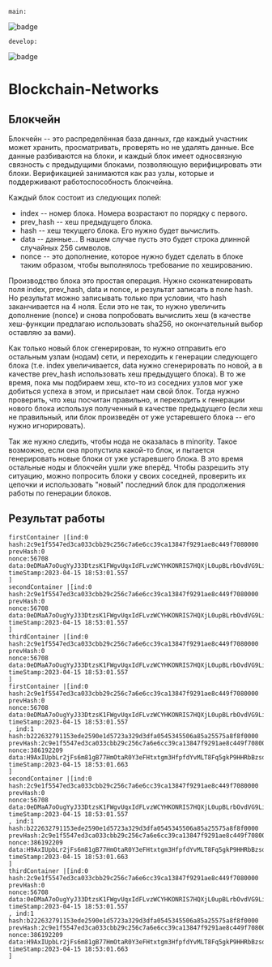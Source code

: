 ```main:```

![badge](https://github.com/skwita/Blockchain-Networks/actions/workflows/maven.yml/badge.svg?branch=main)

```develop:```

![badge](https://github.com/skwita/Blockchain-Networks/actions/workflows/maven.yml/badge.svg?branch=develop)
# Blockchain-Networks
## Блокчейн

Блокчейн -- это распределённая база данных, где каждый участник может хранить, просматривать, проверять но не удалять данные. Все данные разбиваются на блоки, и каждый блок имеет односвязную связность с предыдущими блоками, позволяющую верифицировать эти блоки. Верификацией занимаются как раз узлы, которые и поддерживают работоспособность блокчейна.

Каждый блок состоит из следующих полей:
- index -- номер блока. Номера возрастают по порядку с первого.
- prev_hash -- хеш предыдущего блока.
- hash -- хеш текущего блока. Его нужно будет вычислить.
- data -- данные... В нашем случае пусть это будет строка длинной случайных 256 символов.
- nonce -- это дополнение, которое нужно будет сделать в блоке таким образом, чтобы выполнялось требование по хешированию.

Производство блока это простая операция.
Нужно сконкатенировать поля index, prev_hash, data и nonce, и результат записать в поле hash.
Но результат можно записывать только при условии, что hash заканчивается на 4 ноля. Если это не так, то нужно увеличить дополнение (nonce) и снова попробовать вычислить хеш (в качестве хеш-функции предлагаю использовать sha256, но окончательный выбор оставляю за вами).

Как только новый блок сгенерирован, то нужно отправить его остальным узлам (нодам) сети, и переходить к генерации следующего блока (т.е. index увеличивается, data нужно сгенерировать по новой, а в качестве prev_hash использовать хеш предыдущего блока). В то же время, пока мы подбираем хеш, кто-то из соседних узлов мог уже добиться успеха в этом, и присылает нам свой блок. Тогда нужно проверить, что хеш посчитан правильно, и переходить к генерации нового блока используя полученный в качестве предыдущего (если хеш не правильный, или блок произведён от уже устаревшего блока -- его нужно игнорировать).

Так же нужно следить, чтобы нода не оказалась в minority. Такое возможно, если она пропустила какой-то блок, и пытается генерировать новые блоки от уже устаревшего блока. В это время остальные ноды и блокчейн ушли уже вперёд. Чтобы разрешить эту ситуацию, можно попросить блоки у своих соседней, проверить их цепочки и использовать "новый" последний блок для продолжения работы по генерации блоков.

## Результат работы
```
firstContainer |[ind:0
hash:2c9e1f5547ed3ca033cbb29c256c7a6e6cc39ca13847f9291ae8c449f7080000
prevHash:0
nonce:56708
data:0eDMaA7oOugYyJ33DtzsK1FWgvUqxIdFLvzWCYHKONRIS7HQXjL0upBLrbOvdVG9LiTau1mptEFZTqp7EtfmI8l0UdW8wuUcUX7a24AI0jfTtYxtJSirdjF5fGjp5QyqAnZxFSLPokxgwAr7HEXF0Uke1XCPCujYKwSglRqV05nfVUBy3eh9AJ74on4PMK7IKjMUqtf1bfANI2sY0HDAszq8H508wpT95u6eapXBX2pvVQ9L2ScMxyLS1I5yUjUM
timeStamp:2023-04-15 18:53:01.557
]
secondContainer |[ind:0
hash:2c9e1f5547ed3ca033cbb29c256c7a6e6cc39ca13847f9291ae8c449f7080000
prevHash:0
nonce:56708
data:0eDMaA7oOugYyJ33DtzsK1FWgvUqxIdFLvzWCYHKONRIS7HQXjL0upBLrbOvdVG9LiTau1mptEFZTqp7EtfmI8l0UdW8wuUcUX7a24AI0jfTtYxtJSirdjF5fGjp5QyqAnZxFSLPokxgwAr7HEXF0Uke1XCPCujYKwSglRqV05nfVUBy3eh9AJ74on4PMK7IKjMUqtf1bfANI2sY0HDAszq8H508wpT95u6eapXBX2pvVQ9L2ScMxyLS1I5yUjUM
timeStamp:2023-04-15 18:53:01.557
]
thirdContainer |[ind:0
hash:2c9e1f5547ed3ca033cbb29c256c7a6e6cc39ca13847f9291ae8c449f7080000
prevHash:0
nonce:56708
data:0eDMaA7oOugYyJ33DtzsK1FWgvUqxIdFLvzWCYHKONRIS7HQXjL0upBLrbOvdVG9LiTau1mptEFZTqp7EtfmI8l0UdW8wuUcUX7a24AI0jfTtYxtJSirdjF5fGjp5QyqAnZxFSLPokxgwAr7HEXF0Uke1XCPCujYKwSglRqV05nfVUBy3eh9AJ74on4PMK7IKjMUqtf1bfANI2sY0HDAszq8H508wpT95u6eapXBX2pvVQ9L2ScMxyLS1I5yUjUM
timeStamp:2023-04-15 18:53:01.557
]
firstContainer |[ind:0
hash:2c9e1f5547ed3ca033cbb29c256c7a6e6cc39ca13847f9291ae8c449f7080000
prevHash:0
nonce:56708
data:0eDMaA7oOugYyJ33DtzsK1FWgvUqxIdFLvzWCYHKONRIS7HQXjL0upBLrbOvdVG9LiTau1mptEFZTqp7EtfmI8l0UdW8wuUcUX7a24AI0jfTtYxtJSirdjF5fGjp5QyqAnZxFSLPokxgwAr7HEXF0Uke1XCPCujYKwSglRqV05nfVUBy3eh9AJ74on4PMK7IKjMUqtf1bfANI2sY0HDAszq8H508wpT95u6eapXBX2pvVQ9L2ScMxyLS1I5yUjUM
timeStamp:2023-04-15 18:53:01.557
, ind:1
hash:b222632791153ede2590e1d5723a329d3dfa0545345506a85a25575a8f8f0000
prevHash:2c9e1f5547ed3ca033cbb29c256c7a6e6cc39ca13847f9291ae8c449f7080000
nonce:386192209
data:H9AxIUpbLr2jFs6m81gB77HmOtaR0Y3eFHtxtgm3HfpfdYvMLT8Fq5gkP9HHRbBzsdZVGrlgNzVKFjDTfU6s35KXqvt37HZmqWY47IrtjgxnXPF1jvKaY4EHHYJuryLhc7aS4hwCMzLVuIerXfVxpZHpr004PsUuarFVh0Q35tdUnt8YHSdtQTlAMqtsqeNE86jaAHYJyn52f21RoBfeiDVCIDJ6jzqq1MMuAnSA2kBNWm1aXVZtZnaMWXl2LWGu
timeStamp:2023-04-15 18:53:01.663
]
secondContainer |[ind:0
hash:2c9e1f5547ed3ca033cbb29c256c7a6e6cc39ca13847f9291ae8c449f7080000
prevHash:0
nonce:56708
data:0eDMaA7oOugYyJ33DtzsK1FWgvUqxIdFLvzWCYHKONRIS7HQXjL0upBLrbOvdVG9LiTau1mptEFZTqp7EtfmI8l0UdW8wuUcUX7a24AI0jfTtYxtJSirdjF5fGjp5QyqAnZxFSLPokxgwAr7HEXF0Uke1XCPCujYKwSglRqV05nfVUBy3eh9AJ74on4PMK7IKjMUqtf1bfANI2sY0HDAszq8H508wpT95u6eapXBX2pvVQ9L2ScMxyLS1I5yUjUM
timeStamp:2023-04-15 18:53:01.557
, ind:1
hash:b222632791153ede2590e1d5723a329d3dfa0545345506a85a25575a8f8f0000
prevHash:2c9e1f5547ed3ca033cbb29c256c7a6e6cc39ca13847f9291ae8c449f7080000
nonce:386192209
data:H9AxIUpbLr2jFs6m81gB77HmOtaR0Y3eFHtxtgm3HfpfdYvMLT8Fq5gkP9HHRbBzsdZVGrlgNzVKFjDTfU6s35KXqvt37HZmqWY47IrtjgxnXPF1jvKaY4EHHYJuryLhc7aS4hwCMzLVuIerXfVxpZHpr004PsUuarFVh0Q35tdUnt8YHSdtQTlAMqtsqeNE86jaAHYJyn52f21RoBfeiDVCIDJ6jzqq1MMuAnSA2kBNWm1aXVZtZnaMWXl2LWGu
timeStamp:2023-04-15 18:53:01.663
]
thirdContainer |[ind:0
hash:2c9e1f5547ed3ca033cbb29c256c7a6e6cc39ca13847f9291ae8c449f7080000
prevHash:0
nonce:56708
data:0eDMaA7oOugYyJ33DtzsK1FWgvUqxIdFLvzWCYHKONRIS7HQXjL0upBLrbOvdVG9LiTau1mptEFZTqp7EtfmI8l0UdW8wuUcUX7a24AI0jfTtYxtJSirdjF5fGjp5QyqAnZxFSLPokxgwAr7HEXF0Uke1XCPCujYKwSglRqV05nfVUBy3eh9AJ74on4PMK7IKjMUqtf1bfANI2sY0HDAszq8H508wpT95u6eapXBX2pvVQ9L2ScMxyLS1I5yUjUM
timeStamp:2023-04-15 18:53:01.557
, ind:1
hash:b222632791153ede2590e1d5723a329d3dfa0545345506a85a25575a8f8f0000
prevHash:2c9e1f5547ed3ca033cbb29c256c7a6e6cc39ca13847f9291ae8c449f7080000
nonce:386192209
data:H9AxIUpbLr2jFs6m81gB77HmOtaR0Y3eFHtxtgm3HfpfdYvMLT8Fq5gkP9HHRbBzsdZVGrlgNzVKFjDTfU6s35KXqvt37HZmqWY47IrtjgxnXPF1jvKaY4EHHYJuryLhc7aS4hwCMzLVuIerXfVxpZHpr004PsUuarFVh0Q35tdUnt8YHSdtQTlAMqtsqeNE86jaAHYJyn52f21RoBfeiDVCIDJ6jzqq1MMuAnSA2kBNWm1aXVZtZnaMWXl2LWGu
timeStamp:2023-04-15 18:53:01.663
]
```